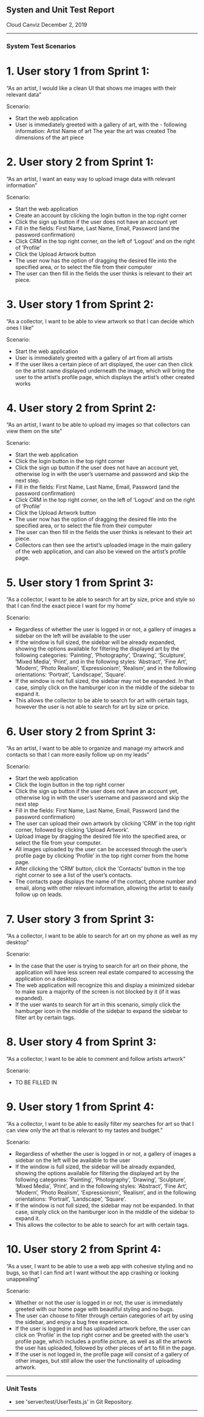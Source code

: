 ## Systen and Unit Test Report
Cloud Canviz
December 2, 2019

---

### System Test Scenarios

# 1. User story 1 from Sprint 1:
 “As an artist, I would like a clean UI that shows me images with their relevant data”

Scenario:
- Start the web application
- User is immediately greeted with a gallery of art, with the - following information:
Artist
Name of art
The year the art was created
The dimensions of the art piece

# 2. User story 2 from Sprint 1: 
“As an artist, I want an easy way to upload image data with relevant information”

Scenario:
- Start the web application
- Create an account by clicking the login button in the top right corner
- Click the sign up button if the user does not have an account yet
- Fill in the fields: First Name, Last Name, Email, Password (and the password confirmation)
- Click CRM in the top right corner, on the left of ‘Logout’ and on the right of ‘Profile’
- Click the Upload Artwork button
- The user now has the option of dragging the desired file into the specified area, or to select the file from their computer
- The user can then fill in the fields the user thinks is relevant to their art piece.

# 3. User story 1 from Sprint 2:
“As a collector, I want to be able to view artwork so that I can decide which ones I like”

Scenario:
- Start the web application
- User is immediately greeted with a gallery of art from all artists
- If the user likes a certain piece of art displayed, the user can then click on the artist name displayed underneath the image, which will bring the user to the artist’s profile page, which displays the artist’s other created works

# 4. User story 2 from Sprint 2:
“As an artist, I want to be able to upload my images so that collectors can view them on the site”

Scenario:
- Start the web application
- Click the login button in the top right corner
- Click the sign up button if the user does not have an account yet, otherwise log in with the user’s  username and password and skip the next step.
- Fill in the fields: First Name, Last Name, Email, Password (and the password confirmation)
- Click CRM in the top right corner, on the left of ‘Logout’ and on the right of ‘Profile’
- Click the Upload Artwork button
- The user now has the option of dragging the desired file into the specified area, or to select the file from their computer
- The user can then fill in the fields the user thinks is relevant to their art piece.
- Collectors can then see the artist’s uploaded image in the main gallery of the web application, and can also be viewed on the artist’s profile page.

# 5. User story 1 from Sprint 3:
“As a collector, I want to be able to search for art by size, price and style so that I can find the exact piece I want for my home”

Scenario:
- Regardless of whether the user is logged in or not, a gallery of images a sidebar on the left will be available to the user
- If the window is full sized, the sidebar will be already expanded, showing the options available for filtering the displayed art by the following categories: ‘Painting’, ‘Photography’, ‘Drawing’, ‘Sculpture’, ‘Mixed Media’, ‘Print’, and in the following styles: ‘Abstract’, ‘Fine Art’, ‘Modern’, ‘Photo Realism’, ‘Expressionism’, ‘Realism’, and in the following orientations: ‘Portrait’, ‘Landscape’, ‘Square’.
- If the window is not full sized, the sidebar may not be expanded. In that case, simply click on the hamburger icon in the middle of the sidebar to expand it. 
- This allows the collector to be able to search for art with certain tags, however the user is not able to search for art by size or price.

# 6. User story 2 from Sprint 3:
“As an artist, I want to be able to organize and manage my artwork and contacts so that I can more easily follow up on my leads”

Scenario:
- Start the web application
- Click the login button in the top right corner
- Click the sign up button if the user does not have an account yet, otherwise log in with the user’s  username and password and skip the next step
- Fill in the fields: First Name, Last Name, Email, Password (and the password confirmation)
- The user can upload their own artwork by clicking ‘CRM’ in the top right corner, followed by clicking ‘Upload Artwork’.
- Upload image by dragging the desired file into the specified area, or select the file from your computer.
- All images uploaded by the user can be accessed through the user’s profile page by clicking ‘Profile’ in the top right corner from the home page.
- After clicking the ‘CRM’ button, click the ‘Contacts’ button in the top right corner to see a list of the user’s contacts.
- The contacts page displays the name of the contact, phone number and email, along with other relevant information, allowing the artist to easily follow up on leads.

# 7. User story 3 from Sprint 3:
“As a collector, I want to be able to search for art on my phone as well as my desktop”

Scenario:
- In the case that the user is trying to search for art on their phone, the application will have less screen real estate compared to accessing the application on a desktop.
- The web application will recognize this and display a minimized sidebar to make sure a majority of the screen is not blocked by it (if it was expanded).
- If the user wants to search for art in this scenario, simply click the hamburger icon in the middle of the sidebar to expand the sidebar to filter art by certain tags.

# 8. User story 4 from Sprint 3:
“As a collector, I want to be able to comment and follow artists artwork”

Scenario:
- TO BE FILLED IN

# 9. User story 1 from Sprint 4:
“As a collector, I want to be able to easily filter my searches for art so that I can view only the art that is relevant to my tastes and budget.”

Scenario:
- Regardless of whether the user is logged in or not, a gallery of images a sidebar on the left will be available to the user
- If the window is full sized, the sidebar will be already expanded, showing the options available for filtering the displayed art by the following categories: ‘Painting’, ‘Photography’, ‘Drawing’, ‘Sculpture’, ‘Mixed Media’, ‘Print’, and in the following styles: ‘Abstract’, ‘Fine Art’, ‘Modern’, ‘Photo Realism’, ‘Expressionism’, ‘Realism’, and in the following orientations: ‘Portrait’, ‘Landscape’, ‘Square’.
- If the window is not full sized, the sidebar may not be expanded. In that case, simply click on the hamburger icon in the middle of the sidebar to expand it. 
- This allows the collector to be able to search for art with certain tags.

# 10. User story 2 from Sprint 4:
“As a user, I want to be able to use a web app with cohesive styling and no bugs, so that I can find art I want without the app crashing or looking unappealing”

Scenario:
- Whether or not the user is logged in or not, the user is immediately greeted with our home page with beautiful styling and no bugs. 
- The user can choose to filter through certain categories of art by using the sidebar, and enjoy a bug free experience.
- If the user is logged in and has uploaded artwork before, the user can click on ‘Profile’ in the top right corner and be greeted with the user’s profile page, which includes a profile picture, as well as all the artwork the user has uploaded, followed by other pieces of art to fill in the page.
- If the user is not logged in, the profile page will consist of a gallery of other images, but still allow the user the functionality of uploading artwork.


---

### Unit Tests

- see 'server/test/UserTests.js' in Git Repository.

---